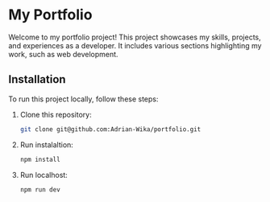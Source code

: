# My Portfolio

Welcome to my portfolio project! This project showcases my skills, projects, and experiences as a developer. It includes various sections highlighting my work, such as web development.

## Installation
To run this project locally, follow these steps:
1. Clone this repository:
    ```sh
   git clone git@github.com:Adrian-Wika/portfolio.git
    
3. Run instalaltion:
   ```sh
   npm install
   
4. Run localhost:
   ```sh
   npm run dev
